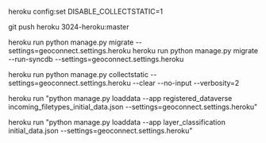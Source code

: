 


heroku config:set DISABLE_COLLECTSTATIC=1

git push heroku 3024-heroku:master


heroku run python manage.py migrate --settings=geoconnect.settings.heroku
heroku run python manage.py migrate --run-syncdb --settings=geoconnect.settings.heroku

heroku run python manage.py collectstatic --settings=geoconnect.settings.heroku --clear --no-input --verbosity=2


heroku run "python manage.py loaddata --app registered_dataverse incoming_filetypes_initial_data.json --settings=geoconnect.settings.heroku"

heroku run "python manage.py loaddata --app layer_classification initial_data.json --settings=geoconnect.settings.heroku"
